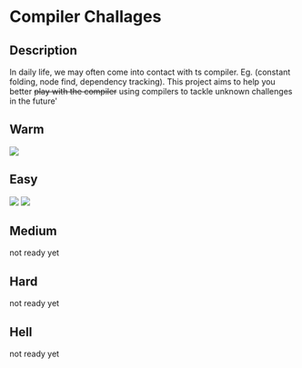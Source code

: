 # Compiler Challages

## Description

In daily life, we may often come into contact with ts compiler. Eg. (constant folding, node find, dependency tracking). This project aims to help you better ~~play with the compiler~~ using compilers to tackle unknown challenges in the future'

## Warm

<img src="https://img.shields.io/badge/01 visit nodes-008385" />

## Easy

<img src="https://img.shields.io/badge/02 find nodes by fn-008b10" />

<img src="https://img.shields.io/badge/03 calc-008b10" />

## Medium

not ready yet

## Hard

not ready yet

## Hell

not ready yet